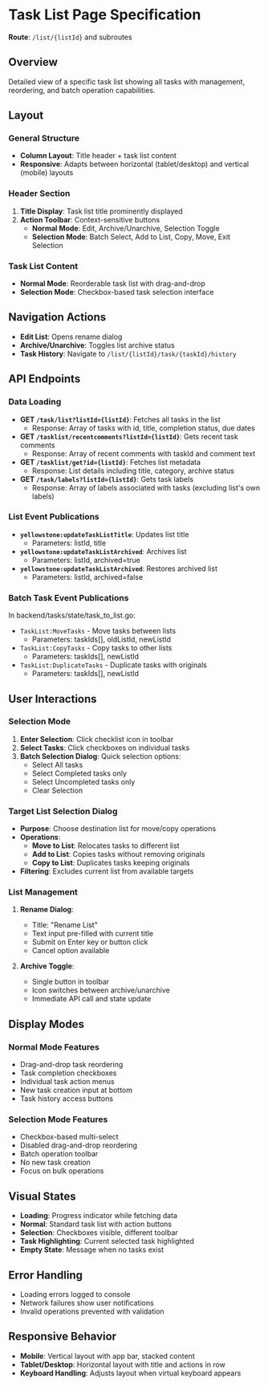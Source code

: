# Task List Page Specification

**Route**: `/list/{listId}` and subroutes

## Overview
Detailed view of a specific task list showing all tasks with management, reordering, and batch operation capabilities.

## Layout

### General Structure
- **Column Layout**: Title header + task list content
- **Responsive**: Adapts between horizontal (tablet/desktop) and vertical (mobile) layouts

### Header Section
1. **Title Display**: Task list title prominently displayed
2. **Action Toolbar**: Context-sensitive buttons
   - **Normal Mode**: Edit, Archive/Unarchive, Selection Toggle
   - **Selection Mode**: Batch Select, Add to List, Copy, Move, Exit Selection

### Task List Content
- **Normal Mode**: Reorderable task list with drag-and-drop
- **Selection Mode**: Checkbox-based task selection interface

## Navigation Actions
- **Edit List**: Opens rename dialog
- **Archive/Unarchive**: Toggles list archive status
- **Task History**: Navigate to `/list/{listId}/task/{taskId}/history`

## API Endpoints

### Data Loading
- **GET `/task/list?listId={listId}`**: Fetches all tasks in the list
  - Response: Array of tasks with id, title, completion status, due dates
- **GET `/tasklist/recentcomments?listId={listId}`**: Gets recent task comments
  - Response: Array of recent comments with taskId and comment text
- **GET `/tasklist/get?id={listId}`**: Fetches list metadata
  - Response: List details including title, category, archive status
- **GET `/task/labels?listId={listId}`**: Gets task labels
  - Response: Array of labels associated with tasks (excluding list's own labels)

### List Event Publications
- **`yellowstone:updateTaskListTitle`**: Updates list title
  - Parameters: listId, title
- **`yellowstone:updateTaskListArchived`**: Archives list
  - Parameters: listId, archived=true
- **`yellowstone:updateTaskListArchived`**: Restores archived list
  - Parameters: listId, archived=false

### Batch Task Event Publications
In backend/tasks/state/task_to_list.go:
- `TaskList:MoveTasks` - Move tasks between lists
  - Parameters: taskIds[], oldListId, newListId
- `TaskList:CopyTasks` - Copy tasks to other lists
  - Parameters: taskIds[], newListId
- `TaskList:DuplicateTasks` - Duplicate tasks with originals
  - Parameters: taskIds[], newListId

## User Interactions

### Selection Mode
1. **Enter Selection**: Click checklist icon in toolbar
2. **Select Tasks**: Click checkboxes on individual tasks
3. **Batch Selection Dialog**: Quick selection options:
   - Select All tasks
   - Select Completed tasks only
   - Select Uncompleted tasks only
   - Clear Selection

### Target List Selection Dialog
- **Purpose**: Choose destination list for move/copy operations
- **Operations**:
  - **Move to List**: Relocates tasks to different list
  - **Add to List**: Copies tasks without removing originals
  - **Copy to List**: Duplicates tasks keeping originals
- **Filtering**: Excludes current list from available targets

### List Management
1. **Rename Dialog**:
   - Title: "Rename List"
   - Text input pre-filled with current title
   - Submit on Enter key or button click
   - Cancel option available

2. **Archive Toggle**:
   - Single button in toolbar
   - Icon switches between archive/unarchive
   - Immediate API call and state update

## Display Modes

### Normal Mode Features
- Drag-and-drop task reordering
- Task completion checkboxes
- Individual task action menus
- New task creation input at bottom
- Task history access buttons

### Selection Mode Features
- Checkbox-based multi-select
- Disabled drag-and-drop reordering
- Batch operation toolbar
- No new task creation
- Focus on bulk operations

## Visual States
- **Loading**: Progress indicator while fetching data
- **Normal**: Standard task list with action buttons
- **Selection**: Checkboxes visible, different toolbar
- **Task Highlighting**: Current selected task highlighted
- **Empty State**: Message when no tasks exist

## Error Handling
- Loading errors logged to console
- Network failures show user notifications
- Invalid operations prevented with validation

## Responsive Behavior
- **Mobile**: Vertical layout with app bar, stacked content
- **Tablet/Desktop**: Horizontal layout with title and actions in row
- **Keyboard Handling**: Adjusts layout when virtual keyboard appears
